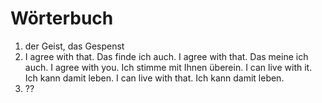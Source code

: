 # Wörterbuch

1. der Geist, das Gespenst
2. 	I agree with that.		 	Das finde ich auch.
 	 	I agree with that.		 	Das meine ich auch.
 	  I agree with you.		 	Ich stimme mit Ihnen überein.
 	 	I can live with it.		 	Ich kann damit leben.
 	 	I can live with that.		 	Ich kann damit leben.
3. ??
